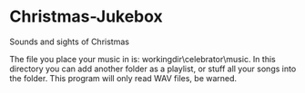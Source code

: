 # Christmas-Jukebox
Sounds and sights of Christmas

The file you place your music in is: workingdir\celebrator\music.
In this directory you can add another folder as a playlist, or stuff all your songs into the folder.
This program will only read WAV files, be warned.
